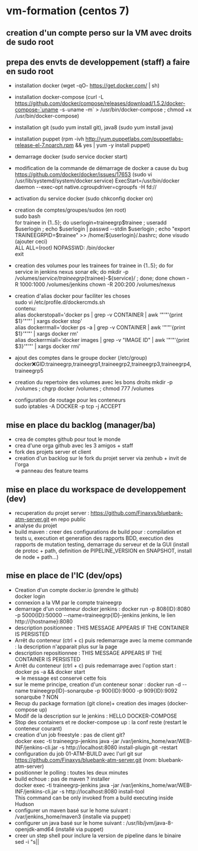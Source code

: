 # vm-formation (centos 7)

## creation d'un compte perso sur la VM avec droits de sudo root 

## prepa des envts de developpement (staff) a faire en sudo root
- installation docker (wget -qO- https://get.docker.com/ | sh)
- installation docker-compose (curl -L https://github.com/docker/compose/releases/download/1.5.2/docker-compose-`uname -s`-`uname -m` > /usr/bin/docker-compose ; chmod +x /usr/bin/docker-compose)  
- installation git (sudo yum install git), java8 (sudo yum install java)  
- installation puppet (rpm -ivh http://yum.puppetlabs.com/puppetlabs-release-el-7.noarch.rpm && yes | yum -y install puppet)  
- demarrage docker (sudo service docker start) 
- modification de la commande de démarrage de docker a cause du bug https://github.com/docker/docker/issues/17653 (sudo vi /usr/lib/systemd/system/docker.service) 
  ExecStart=/usr/bin/docker daemon --exec-opt native.cgroupdriver=cgroupfs -H fd://
- activation du service docker (sudo chkconfig docker on)
- creation de comptes/groupes/sudos (en root)  
sudo bash  
for trainee in {1..5}; do userlogin=traineegrp$trainee ; useradd $userlogin ; echo $userlogin | passwd --stdin $userlogin ; echo "export TRAINEEGRPID=$trainee" >> /home/${userlogin}/.bashrc;  done
visudo (ajouter ceci)  
  ALL ALL=(root) NOPASSWD: /bin/docker  
exit  
- creation des volumes pour les trainees
for trainee in {1..5}; do for service in jenkins nexus sonar elk; do mkdir -p /volumes/${service}/traineegrp${trainee}-${service}/ ; done; done
chown -R 1000:1000 /volumes/jenkins
chown -R 200:200 /volumes/nexus

- creation d'alias docker pour faciliter les choses  
sudo vi /etc/profile.d/dockercmds.sh  
contenu:  
alias dockerstopall='docker ps | grep -v CONTAINER | awk '"'"'{print $1}'"'"' | xargs docker stop'  
alias dockerrmall='docker ps -a | grep -v CONTAINER | awk '"'"'{print $1}'"'"' | xargs docker rm'  
alias dockerrmiall='docker images | grep -v "IMAGE ID" | awk '"'"'{print $3}'"'"' | xargs docker rmi'  
- ajout des comptes dans le groupe docker (/etc/group)   docker:x:GID:traineegrp,traineegrp1,traineegrp2,traineegrp3,traineegrp4,traineegrp5  
- creation du repertoire des volumes avec les bons droits
mkdir -p /volumes ; chgrp docker /volumes ; chmod 777 /volumes  
- configuration de routage pour les conteneurs  
sudo iptables -A DOCKER -p tcp -j ACCEPT

## mise en place du backlog (manager/ba)
- crea de comptes github pour tout le monde  
- crea d'une orga github avec les 3 amigos + staff  
- fork des projets server et client  
- creation d'un backlog sur le fork du projet server via zenhub + invit de l'orga  
=> panneau des feature teams  
  
## mise en place du workspace de developpement (dev)  
- recuperation du projet server : https://github.com/Finaxys/bluebank-atm-server.git en repo public  
- analyse du projet  
- build maven : creer des configurations de build pour : compilation et tests u, execution et generation des rapports BDD, execution des rapports de mutation testing, demarrage du serveur et de la GUI (install de protoc + path, definition de PIPELINE_VERSION en SNAPSHOT, install de node + path...)
  
## mise en place de l'IC (dev/ops)  
- Creation d'un compte docker.io (prendre le github)  
docker login  
- connexion a la VM par le compte traineegrp<ID>  
- demarrage d'un conteneur docker jenkins : docker run -p 808{ID}:8080 -p 5000{ID}:50000 --name=traineegrp{ID}-jenkins jenkins, le lien http://{hostname}:8080  
- description positionnee : THIS MESSAGE APPEARS IF THE CONTAINER IS PERSISTED  
- Arrêt du conteneur (ctrl + c) puis redemarrage avec la meme commande : la description n'apparait plus sur la page  
- description repositionnee : THIS MESSAGE APPEARS IF THE CONTAINER IS PERSISTED  
- Arrêt du conteneur (ctrl + c) puis redemarrage avec l'option start : docker ps -a && docker start <id du conteneur>  
=> le message est conservé cette fois  
- sur le meme principe, creation d'un conteneur sonar :  docker run -d --name traineegrp{ID}-sonarqube -p 900{ID}:9000 -p 909{ID}:9092 sonarqube ? NON  
- Recup du package formation (git clone)+ creation des images (docker-compose up)  
- Modif de la description sur le jenkins : HELLO DOCKER-COMPOSE  
- Stop des containers et re docker-compose up : la conf reste (restart le conteneur courant)  
- creation d'un job freestyle : pas de client git?  
docker exec -ti traineegrp-jenkins java -jar /var/jenkins_home/war/WEB-INF/jenkins-cli.jar -s http://localhost:8080 install-plugin git -restart  
- configuration du job 01-ATM-BUILD avec l'url git sur https://github.com/Finaxys/bluebank-atm-server.git (nom: bluebank-atm-server)  
- positionner le polling : toutes les deux minutes
- build echoue : pas de maven ? installer  
docker exec -ti traineegrp-jenkins java -jar /var/jenkins_home/war/WEB-INF/jenkins-cli.jar -s http://localhost:8080 install-tool  
This command can be only invoked from a build executing inside Hudson  
- configurer un maven basé sur le home suivant : /var/jenkins_home/maven3 (installe via puppet)  
- configurer un java basé sur le home suivant : /usr/lib/jvm/java-8-openjdk-amd64 (installé via puppet)
- creer un step shell pour inclure la version de pipeline dans le binaire  
sed -i "s|<title></title>|<title>ATM-${PIPELINE_VERSION}</title>|g" node-client/index.html  
sed -i "s|BLUEBANK ATM|BLUEBANK ATM v${PIPELINE_VERSION}|g" node-client/index.html  
- configurer le build maven comme ceci : clean install -Pall-tests jacoco:report org.pitest:pitest-maven:mutationCoverage
- sur sonarcube, installer les plugins suivants: checkstyle, PMD, findbugs, github et pitest  
- sur jenkins, installer les plugins sonar, htmlpublisher, jobConfigHistory, saferestart, pitmutation  
docker exec -ti traineegrp-jenkins java -jar /var/jenkins_home/war/WEB-INF/jenkins-cli.jar -s http://localhost:8080 install-plugin sonar  
docker exec -ti traineegrp-jenkins java -jar /var/jenkins_home/war/WEB-INF/jenkins-cli.jar -s http://localhost:8080 install-plugin htmlpublisher  
docker exec -ti traineegrp-jenkins java -jar /var/jenkins_home/war/WEB-INF/jenkins-cli.jar -s http://localhost:8080 install-plugin jobConfigHistory
docker exec -ti traineegrp-jenkins java -jar /var/jenkins_home/war/WEB-INF/jenkins-cli.jar -s http://localhost:8080 install-plugin saferestart  
docker exec -ti traineegrp-jenkins java -jar /var/jenkins_home/war/WEB-INF/jenkins-cli.jar -s http://localhost:8080 install-plugin pitmutation -restart  
- configurer une instance sonarcube sur http://traineegrp-sonarqube:9000 sans authent avec l'option sonar.pitest.mode=reuseReport  
- modifier le job de DEV avec le runner sonar + publication des rapports junit (target/surefire-reports/*.xml), jgiven (html sur target/jgiven-reports/json/*.json) et pit mutation (conf par defaut) et relancer  
- la page jgiven ne s'ouvre pas ? telecharger le zip, l'extraire et regarder  
- apres analyse, ajouter les widgets integration tests et pitest reports dans sonarqube et comparer les resultats => rien sur pitest?  
- installer le plugin envinject sur jenkins  
docker exec -ti traineegrp-jenkins java -jar /var/jenkins_home/war/WEB-INF/jenkins-cli.jar -s http://localhost:8080 install-plugin envinject -restart  
- Injecter une variable password NEXUS_CONNEXION correspondant au <user>:<pasword> utilisé pour se connecter à Nexus
- Remplacer le goal maven pour inclure le deploiement des binaires  
clean deploy -Pall-tests jacoco:report org.pitest:pitest-maven:mutationCoverage  -DaltDeploymentRepository=releases::default::http://${NEXUS_CONNEXION}@traineegrp-nexus:8081/content/repositories/releases  
- definir un environnement pour le build avec le properties content suivant : PIPELINE_VERSION=${BUILD_NUMBER}
- modifier la version du pom.xml en ATMSERVER-${env.PIPELINE_VERSION} et pusher ... le job doit marcher  
- Ajouter en post-task un publish git avec le tag en ATMSERVER-${PIPELINE_VERSION} create vers le repo bluebank-atm-server
- Echec : ajouter en additional behaviour le custom user/email pour autoriser le push des tags  
- installer le plugin parameterized plugin  
docker exec -ti traineegrp-jenkins java -jar /var/jenkins_home/war/WEB-INF/jenkins-cli.jar -s http://localhost:8080 install-plugin  parameterized-trigger -restart	

## mise en place du pipeline (dev/ops)  
- creer un job 02-ATM-PACKAGE de type freestyle (garder l'URL  + creds git du serveur)
- mettre a jour le job 01-ATM-BUILD pour inclure 02-ATM-PACKAGE en parameterized downstream, avec le git passthrough + les params predefinis comme suit : PIPELINE_VERSION=${PIPELINE_VERSION}  
- installer les plugins : build pipeline , rebuild, mask-passwords  
docker exec -ti traineegrp-jenkins java -jar /var/jenkins_home/war/WEB-INF/jenkins-cli.jar -s http://localhost:8080 install-plugin build-pipeline-plugin  
docker exec -ti traineegrp-jenkins java -jar /var/jenkins_home/war/WEB-INF/jenkins-cli.jar -s http://localhost:8080 install-plugin  mask-passwords  
docker exec -ti traineegrp-jenkins java -jar /var/jenkins_home/war/WEB-INF/jenkins-cli.jar -s http://localhost:8080 install-plugin rebuild -restart  
- creer une vue pipeline ATM-PIPELINE et ajouter le job 01-ATM-BUILD
- Editer le job 02-ATM-PACKAGE ui doit creer une image de l'ATM, la lancer, la versionner  
SCM : le meme  
etape 1 (shell) : wget --no-verbose http://traineegrp-nexus:8081/content/repositories/releases/org/bluebank/atm/bluebank-atm/ATMSERVER-${PIPELINE_VERSION}/bluebank-atm-ATMSERVER-${PIPELINE_VERSION}.war -O 02-PACKAGE-ATM/bluebank-atm-ATMSERVER.war
- mettre a jour le javascript pour utiliser le port 818${TRAINEEGREPID} en "dur" (node-client/scripts/main.js, fixe a 8180 par defaut) et le CheckATMConnectivity.scala (ports HTTP et l'autre)  
etape 2 (shell) : sudo docker build --tag=traineegrp${TRAINEEGREPID}/atm:${PIPELINE_VERSION} 02-PACKAGE-ATM  
etape 3 (shell) : sudo docker run --name traineegrp${TRAINEEGREPID}-atm-${PIPELINE_VERSION} -itd -p 888${TRAINEEGREPID}:80 -p 818${TRAINEEGREPID}:8180 > atm.containerid  
  
## creation d'un scenario de test sur le conteneur
- verifier l'URL http://<VM>:<port_80_mappe>/accounts/b73cf3a6-8f29-4ef1-955a-94c7efae01af : doit correspondre a la carte 5555444433331111
- installer gatling en local (http://gatling.io/#/download) et lancer le recorder en mode proxy 8000
- configurer un navigateur sur ce proxy et ouvrir l'URL http://<VM>:<port_80_mappe>/accounts/b73cf3a6-8f29-4ef1-955a-94c7efae01af
- enregistrer la sequence (C:\dev\gatling-charts-highcharts-bundle-2.1.7\user-files\simulations\RecordedSimulation.scala) et la committer dans le projet  
- relancer la sequence comme suit :  
gatling.bat --simulations-folder C:\Users\sguclu\git\sguclu\bluebank-atm-server --simulation CheckATMConnectivity

## import du container dans la registry
- Creation d'un job qui va stopper/supprimer le container local et pusher vers github.io : 03-ATM-PUSH-REGISTRY  
- ajout des parametres de connexion e ntant que variables injectees de type password "DOCKER_LOGIN", "DOCKER EMAIL" et  "DOCKER_PASSWORD" (variable injectee de type password) pour se connecter a la registry
sudo docker stop $CONTAINER_ID && sudo docker rm $CONTAINER_ID  
- Copie de l'image afin de pouvoir la pousser sur la registry  
sudo docker tag -f traineegrp${TRAINEEGRPID}/atm:${PIPELINE_VERSION} ${LOGIN_DOCKER}/atm:${PIPELINE_VERSION}  
sudo docker tag -f ${LOGIN_DOCKER}/atm:${PIPELINE_VERSION} ${LOGIN_DOCKER}/atm:latest  
sudo docker login --username=${LOGIN_DOCKER} --password=${PASSWORD_DOCKER} --email=${EMAIL_DOCKER}  
sudo docker push ${LOGIN_DOCKER}/atm  
  
## deploiement vers le cloud (tutum) EN MANUEL 
- creer un compte tutum (le compte docker)  
- declarer la VM dans l'onglet "bring your own node"  (vagrantnode ici donc ubuntu LTS 14.04)  
- executer la commande d'installation de l'agent tutum proposee sur le site  
sudo curl -Ls https://get.tutum.co/ | sudo -H sh -s ******************************  
INFO : si besoin de redeployer le node : apt-get remove tutum-agent && rm -rf /etc/tutum avant reinstallation
Quand le noeud est deploye, il est possible de l'utiliser pour installer/demarrer des containers dessus   
- Ajouter en repository le <user>/atm (avec <user> et <password> pour se connecter)  
- Dans "Services", faire une recherche sur le nom : atm doit apparaitre  
- Demarrer le service en exposant les ports 80 et 8081 sur les memes valeurs (ATTENTION : IL FAUT UNE VM PAR TRAINEE!)  
- Demarrer et deployer "a la main" pour tester : l'application doit etre accessible et exploitable sur le net :)

## deploiement vers le cloud (tutum) EN AUTO  
TODO : API key tout ca toujours utile ?  
- Creer un downstream job de 03 : 04-DEPLOY-PROD qui passe l'environnement du build precedent 
- Ajouter une step shell dans pour passer l'ID du container vers le job suivant dans 02-ATM-PACKAGE  
echo "CONTAINER_ID=`cat atm.containerid`" > atm.containerid  
- Creer un downstream job manuel dans 02-ATM-PACKAGE vers le job 03-ATM-PUSH-REGISTRY (passer les parametres du build + SHA1 courant + fichier atm.containerid)  
- Creer un mot de passe sur la console tutum  
- Creer une API key "tutum-agent" sur la console tutum et l'enregistrer depuis la VM "prod"  
sudo tutum-agent set TutumToken=*************************  
En se basant sur l'API https://docs.tutum.co/v2/api/?http#redeploy-a-service, trouver le bon moyen de redeployer le service via jenkins (generer API key pour definir la connexion <user>:<TUTUM_API_KEY> en tant que parametre "password" et prendre le UUID, puis API de redeploy)  
Recup de l'UUID : export TUTUM_API_KEY="<user>:<TUTUM_API_KEY>" &&  curl -u ${TUTUM_API_KEY}   https://dashboard.tutum.co/api/v1/service/ | grep --color -i uuid  
- curl -u ${TUTUM_API_KEY} --request POST https://dashboard.tutum.co/api/v1/service/${TUTUM_SERVICE_UUID}/redeploy/  
- rajouter les params de connexion du job 03 dans 04  pour le step shell qui va pousser dans la registry tutum  
sudo docker tag -f ${LOGIN_DOCKER}/atm:latest tutum.co/${LOGIN_DOCKER}/atm:latest   
sudo docker login --username=${LOGIN_DOCKER} --password=${PASSWORD_DOCKER} --email=${EMAIL_DOCKER} tutum.co  
sudo docker push tutum.co/${LOGIN_DOCKER}/atm:latest  
- lancer a la main une fois, creer un node depuis la registry tutum, activer le autodeploy et deployer (memes bindings)  
- lancer le pipeline: l'appli doit se mettre a jour en automatique :)  
    
## mise en place de la metrologie (elastic)  

## creation d'une feature pour pousser le pipeline de bout en bout  
